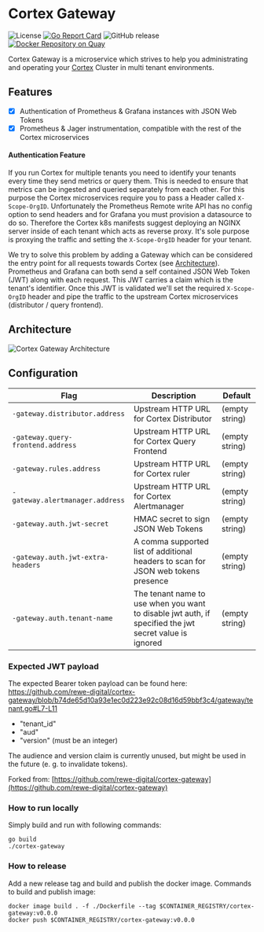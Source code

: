 # Cortex Gateway

![License](https://img.shields.io/github/license/rewe-digital/cortex-gateway.svg?color=blue)
[![Go Report Card](https://goreportcard.com/badge/github.com/rewe-digital/cortex-gateway)](https://goreportcard.com/report/github.com/rewe-digital/cortex-gateway)
![GitHub release](https://img.shields.io/github/release-pre/rewe-digital/cortex-gateway.svg)
[![Docker Repository on Quay](https://img.shields.io/badge/docker%20image-ready-green "Docker Repository on Quay")](https://quay.io/repository/rewedigital/cortex-gateway)

Cortex Gateway is a microservice which strives to help you administrating and operating your [Cortex](https://github.com/cortexproject/cortex) Cluster in multi tenant environments.

## Features

- [x] Authentication of Prometheus & Grafana instances with JSON Web Tokens
- [x] Prometheus & Jager instrumentation, compatible with the rest of the Cortex microservices

#### Authentication Feature

If you run Cortex for multiple tenants you need to identify your tenants every time they send metrics or query them. This is needed to ensure that metrics can be ingested and queried separately from each other. For this purpose the Cortex microservices require you to pass a Header called `X-Scope-OrgID`. Unfortunately the Prometheus Remote write API has no config option to send headers and for Grafana you must provision a datasource to do so. Therefore the Cortex k8s manifests suggest deploying an NGINX server inside of each tenant which acts as reverse proxy. It's sole purpose is proxying the traffic and setting the `X-Scope-OrgID` header for your tenant.

We try to solve this problem by adding a Gateway which can be considered the entry point for all requests towards Cortex (see [Architecture](#architecture)). Prometheus and Grafana can both send a self contained JSON Web Token (JWT) along with each request. This JWT carries a claim which is the tenant's identifier. Once this JWT is validated we'll set the required `X-Scope-OrgID` header and pipe the traffic to the upstream Cortex microservices (distributor / query frontend).

## Architecture

![Cortex Gateway Architecture](./docs/imgs/architecture.png)

## Configuration

| Flag | Description | Default |
| --- | --- | --- |
| `-gateway.distributor.address` | Upstream HTTP URL for Cortex Distributor | (empty string) |
| `-gateway.query-frontend.address` | Upstream HTTP URL for Cortex Query Frontend | (empty string) |
| `-gateway.rules.address` | Upstream HTTP URL for Cortex ruler | (empty string) |
| `-gateway.alertmanager.address` | Upstream HTTP URL for Cortex Alertmanager | (empty string) |
| `-gateway.auth.jwt-secret` | HMAC secret to sign JSON Web Tokens | (empty string) |
| `-gateway.auth.jwt-extra-headers` | A comma supported list of additional headers to scan for JSON web tokens presence | (empty string) |
| `-gateway.auth.tenant-name` | The tenant name to use when you want to disable jwt auth, if specified the jwt secret value is ignored | (empty string) |

### Expected JWT payload

The expected Bearer token payload can be found here: https://github.com/rewe-digital/cortex-gateway/blob/b74de65d10a93e1ec0d223e92c08d16d59bbf3c4/gateway/tenant.go#L7-L11

- "tenant_id"
- "aud"
- "version" (must be an integer)

The audience and version claim is currently unused, but might be used in the future (e. g. to invalidate tokens).

Forked from: [https://github.com/rewe-digital/cortex-gateway](https://github.com/rewe-digital/cortex-gateway)

### How to run locally

Simply build and run with following commands:

```
go build
./cortex-gateway
```

### How to release

Add a new release tag and build and publish the docker image. Commands to build and publish image:

```
docker image build . -f ./Dockerfile --tag $CONTAINER_REGISTRY/cortex-gateway:v0.0.0
docker push $CONTAINER_REGISTRY/cortex-gateway:v0.0.0
```
